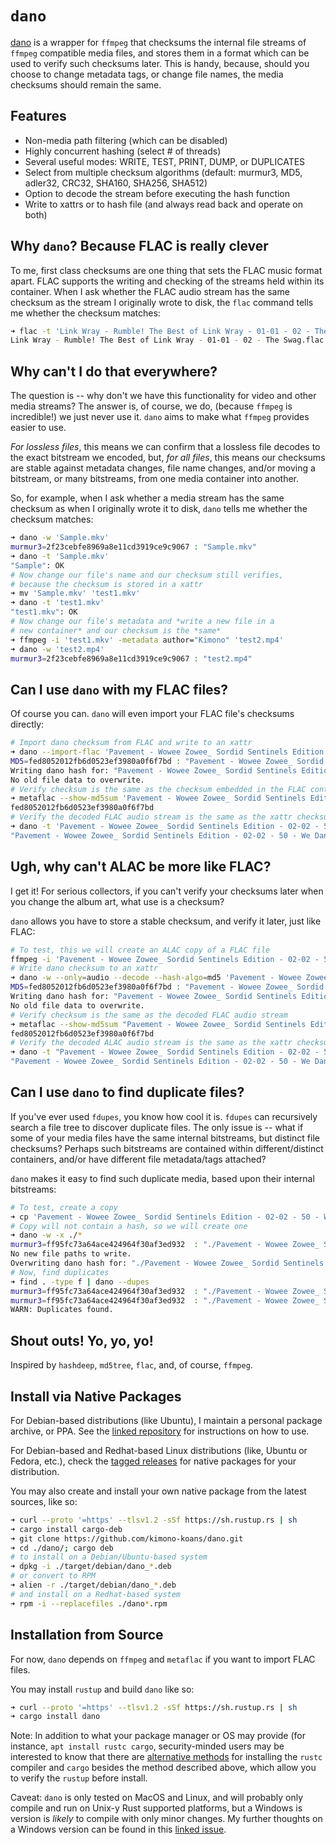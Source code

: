 # `dano`

[dano](https://github.com/kimono-koans/dano) is a wrapper for `ffmpeg` that checksums the internal file streams of `ffmpeg` compatible media files, and stores them in a format which can be used to verify such checksums later.  This is handy, because, should you choose to change metadata tags, or change file names, the media checksums should remain the same.

## Features

* Non-media path filtering (which can be disabled)
* Highly concurrent hashing (select # of threads)
* Several useful modes: WRITE, TEST, PRINT, DUMP, or DUPLICATES
* Select from multiple checksum algorithms (default: murmur3, MD5, adler32, CRC32, SHA160, SHA256, SHA512)
* Option to decode the stream before executing the hash function
* Write to xattrs or to hash file (and always read back and operate on both)

## Why `dano`? Because FLAC is really clever

To me, first class checksums are one thing that sets the FLAC music format apart.  FLAC supports the writing and checking of the streams held within its container.  When I ask whether the FLAC audio stream has the same checksum as the stream I originally wrote to disk, the `flac` command tells me whether the checksum matches:

```bash
➜ flac -t 'Link Wray - Rumble! The Best of Link Wray - 01-01 - 02 - The Swag.flac'
Link Wray - Rumble! The Best of Link Wray - 01-01 - 02 - The Swag.flac: ok
```

## Why can't I do that everywhere?

The question is -- why don't we have this functionality for video and other media streams?  The answer is, of course, we do, (because `ffmpeg` is incredible!) we just never use it.  `dano` aims to make what `ffmpeg` provides easier to use.

*For lossless files*, this means we can confirm that a lossless file decodes to the exact bitstream we encoded, but, *for all files*, this means our checksums are stable against metadata changes, file name changes, and/or moving a bitstream, or many bitstreams, from one media container into another.

So, for example, when I ask whether a media stream has the same checksum as when I originally wrote it to disk, `dano` tells me whether the checksum matches:

```bash
➜ dano -w 'Sample.mkv'
murmur3=2f23cebfe8969a8e11cd3919ce9c9067 : "Sample.mkv"
➜ dano -t 'Sample.mkv'
"Sample": OK
# Now change our file's name and our checksum still verifies,
# because the checksum is stored in a xattr
➜ mv 'Sample.mkv' 'test1.mkv'
➜ dano -t 'test1.mkv'
"test1.mkv": OK
# Now change our file's metadata and *write a new file in a 
# new container* and our checksum is the *same*
➜ ffmpeg -i 'test1.mkv' -metadata author="Kimono" 'test2.mp4'
➜ dano -w 'test2.mp4'
murmur3=2f23cebfe8969a8e11cd3919ce9c9067 : "test2.mp4"
```
## Can I use `dano` with my FLAC files?

Of course you can.  `dano` will even import your FLAC file's checksums directly:

```bash
# Import dano checksum from FLAC and write to an xattr
➜ dano --import-flac 'Pavement - Wowee Zowee_ Sordid Sentinels Edition - 02-02 - 50 - We Dance.flac'
MD5=fed8052012fb6d0523ef3980a0f6f7bd : "Pavement - Wowee Zowee_ Sordid Sentinels Edition - 02-02 - 50 - We Dance.flac"
Writing dano hash for: "Pavement - Wowee Zowee_ Sordid Sentinels Edition - 02-02 - 50 - We Dance.flac"
No old file data to overwrite.
# Verify checksum is the same as the checksum embedded in the FLAC container
➜ metaflac --show-md5sum 'Pavement - Wowee Zowee_ Sordid Sentinels Edition - 02-02 - 50 - We Dance.flac'
fed8052012fb6d0523ef3980a0f6f7bd
# Verify the decoded FLAC audio stream is the same as the xattr checksum
➜ dano -t 'Pavement - Wowee Zowee_ Sordid Sentinels Edition - 02-02 - 50 - We Dance.flac'
"Pavement - Wowee Zowee_ Sordid Sentinels Edition - 02-02 - 50 - We Dance.flac": OK
```

## Ugh, why can't ALAC be more like FLAC?

I get it!  For serious collectors, if you can't verify your checksums later when you change the album art, what use is a checksum?

`dano` allows you have to store a stable checksum, and verify it later, just like FLAC:

```bash
# To test, this we will create an ALAC copy of a FLAC file
ffmpeg -i 'Pavement - Wowee Zowee_ Sordid Sentinels Edition - 02-02 - 50 - We Dance.flac' -acodec alac 'Pavement - Wowee Zowee_ Sordid Sentinels Edition - 02-02 - 50 - We Dance.m4a'
# Write dano checksum to an xattr
➜ dano -w --only=audio --decode --hash-algo=md5 'Pavement - Wowee Zowee_ Sordid Sentinels Edition - 02-02 - 50 - We Dance.m4a'
MD5=fed8052012fb6d0523ef3980a0f6f7bd : "Pavement - Wowee Zowee_ Sordid Sentinels Edition - 02-02 - 50 - We Dance.m4a"
Writing dano hash for: "Pavement - Wowee Zowee_ Sordid Sentinels Edition - 02-02 - 50 - We Dance.m4a"
No old file data to overwrite.
# Verify checksum is the same as the decoded FLAC audio stream
➜ metaflac --show-md5sum "Pavement - Wowee Zowee_ Sordid Sentinels Edition - 02-02 - 50 - We Dance.flac"
fed8052012fb6d0523ef3980a0f6f7bd
# Verify the decoded ALAC audio stream is the same as the xattr checksum
➜ dano -t "Pavement - Wowee Zowee_ Sordid Sentinels Edition - 02-02 - 50 - We Dance.m4a"
"Pavement - Wowee Zowee_ Sordid Sentinels Edition - 02-02 - 50 - We Dance.m4a": OK
```

## Can I use `dano` to find duplicate files?

If you've ever used `fdupes`, you know how cool it is.  `fdupes` can recursively search a file tree to discover duplicate files.  The only issue is -- what if some of your media files have the same internal bitstreams, but distinct file checksums?  Perhaps such bitstreams are contained within different/distinct containers, and/or have different file metadata/tags attached?

`dano` makes it easy to find such duplicate media, based upon their internal bitstreams:

```bash
# To test, create a copy
➜ cp 'Pavement - Wowee Zowee_ Sordid Sentinels Edition - 02-02 - 50 - We Dance.flac' 'Pavement - Wowee Zowee_ Sordid Sentinels Edition - 02-02 - 50 - We Dance-copy1.flac'
# Copy will not contain a hash, so we will create one
➜ dano -w -x ./*
murmur3=ff95fc73a64ace424964f30af3ed932  : "./Pavement - Wowee Zowee_ Sordid Sentinels Edition - 02-02 - 50 - We Dance-copy1.flac"
No new file paths to write.
Overwriting dano hash for: "./Pavement - Wowee Zowee_ Sordid Sentinels Edition - 02-02 - 50 - We Dance-copy1.flac"
# Now, find duplicates
➜ find . -type f | dano --dupes
murmur3=ff95fc73a64ace424964f30af3ed932  : "./Pavement - Wowee Zowee_ Sordid Sentinels Edition - 02-02 - 50 - We Dance-copy1.flac"
murmur3=ff95fc73a64ace424964f30af3ed932  : "./Pavement - Wowee Zowee_ Sordid Sentinels Edition - 02-02 - 50 - We Dance.flac"
WARN: Duplicates found.
```

## Shout outs! Yo, yo, yo!

Inspired by `hashdeep`, `md5tree`, `flac`, and, of course, `ffmpeg`.

## Install via Native Packages

For Debian-based distributions (like Ubuntu), I maintain a personal package archive, or PPA.  See the [linked repository](https://github.com/kimono-koans/ppa) for instructions on how to use.

For Debian-based and Redhat-based Linux distributions (like, Ubuntu or Fedora, etc.), check the [tagged releases](https://github.com/kimono-koans/dano/tags) for native packages for your distribution.  

You may also create and install your own native package from the latest sources, like so:

```bash
➜ curl --proto '=https' --tlsv1.2 -sSf https://sh.rustup.rs | sh
➜ cargo install cargo-deb 
➜ git clone https://github.com/kimono-koans/dano.git
➜ cd ./dano/; cargo deb
# to install on a Debian/Ubuntu-based system
➜ dpkg -i ./target/debian/dano_*.deb
# or convert to RPM 
➜ alien -r ./target/debian/dano_*.deb
# and install on a Redhat-based system
➜ rpm -i --replacefiles ./dano*.rpm
```

## Installation from Source

For now, `dano` depends on `ffmpeg` and `metaflac` if you want to import FLAC files.

You may install `rustup` and build `dano` like so:

```bash
➜ curl --proto '=https' --tlsv1.2 -sSf https://sh.rustup.rs | sh 
➜ cargo install dano
```

Note: In addition to what your package manager or OS may provide (for instance, `apt install rustc cargo`, security-minded users may be interested to know that there are [alternative methods](https://rust-lang.github.io/rustup/installation/other.html) for installing the `rustc` compiler and `cargo` besides the method described above, which allow you to verify the `rustup` before install.

Caveat: `dano` is only tested on MacOS and Linux, and will probably only compile and run on Unix-y Rust supported platforms, but a Windows is version is *likely* to compile with only minor changes.  My further thoughts on a Windows version can be found in this [linked issue](https://github.com/kimono-koans/dano/issues/3).
